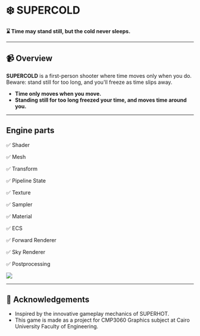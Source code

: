 # ❄️ SUPERCOLD

**⌛ Time may stand still, but the cold never sleeps.**

---

## 📹 Overview


**SUPERCOLD** is a first-person shooter where time moves only when you do. Beware: stand still for too long, and you'll freeze as time slips away.

- **Time only moves when you move.**
- **Standing still for too long freezed your time, and moves time around you.**

---

## Engine parts

 :white_check_mark: Shader
 
 :white_check_mark: Mesh
 
 :white_check_mark: Transform
 
 :white_check_mark: Pipeline State
 
 :white_check_mark: Texture
 
 :white_check_mark: Sampler
 
 :white_check_mark: Material
 
 :white_check_mark: ECS
 
 :white_check_mark: Forward Renderer
 
 :white_check_mark: Sky Renderer

 :white_check_mark: Postprocessing

 [![](https://mermaid.ink/img/pako:eNqdV1tv6jgQ_itWKsRLWpFwSeBhJS5Fu9oe6ajt7kob9sEQA1ZDHNmmlEP733ds52IC9AYS2PHnz-OZb8bOwVmwmDgDp9E40JTKATo05ZpsSHOAmjHmT00XmQd_Y07xPCECRg5oliLUzDjdYL4fs4Rxhb_yu-oLU-zhEeMx4RWooz9N18Y8khdZIZah-uaIhKakGorb6psPkXhF7vCcJCO8eFpxtk1jYwZW3-YsfXt7azRm6SxdJmy3WGMu0eNITUWo0UBjxgkaZllCF1hSliIsEWwVSZYZjNjOVxxna42MZk59wsz5zwDVB55H1lg-QtLYNMpVH8iCpTFKyDNJ0DXaYJoisReSbERt1dvxAyx6m0oq92DCJmMpSSV60OCjtWPKyUJv4e6-evoP40kc6V8La_gi82c9f-Q4FUvGN1HZskZrrOj6-rdX2IcE68VrzllfQ4PWWKCMCaqse60WOeudcudDIYg0-wQP6B76gVO8Ah2m8hNb11PuGAbhRWa66dj7BcltOflL0kREeQepHphKhAX8QcTaoFTrLOTswnr7CTTBQfZiH4LLBS9J6HFNeaWgRaEMgTAIiwOecJquTjRcwM6ISnzCp2O8IRxH5q_mn3u9KDhbu6jo2SD2rGMXFQ1rbMoJyclVM18IjEslZ0lyxFM3R_ttK4g40VbdtMvISyo0M0sZ3heO_XwGThnfYR6X3sn7Zx2EJZDjJCoa-SoW5CfNiKqGDxIgUdFDumvBHtZa9ubvlEX5xITpZOii4dp3Rli5PouR96cod6NnSnZoydnmNY_ZO_GJOd7lK7yDwqrMqkAWvjp1oxVt44gLEKhhS7qC1ATgkX8v5d6ISck2ZfLRNNvKvH7X5POHGirVo3vod8jQROXmx9r5k-znDBwaFY2jbIKtRfr3fPjKjMojp-tKQfQRTvOepq6GZJwtiNB-PaY79dQPdbKBf1OzOYHmRO4IqZ12cGRqYnX5gKDQX4panzHH47o2IqwqppIUfrWr5zF0o08KoKlJsmbfmDMhro0xtp0GYB1hWEq8WCtCW79nAaepcR6Wu_QdSBUa2-wLJ4Yt8fL0MPqGmEpylFLVTUTulRbRjso1uHQOVVGCI-CqlftgkYC_J2QJD-FsXNIkGVx1Rq1W6LsCSvMTGVz120FrMnL1rMHVUn_ywesdjeV64GcvNTayEDlZq9XphaOSrDMdt6fB18jK466k7HVarZIyGE_H0P0SZS4ywzcK-t1WZeJ0Ogm-ymcd0IYzvO10hpOSc9Ib-rfh1zhN3TF0fd8f-Z5lYm_U-1xISimoi-seCRAEsWOvU0oF336mk9M1onXLo1RF1UbVcs8tqq57VGVdo1xXn0e1m0tuQaV4175FuZXOTbzsSSZxXDsb3SLnXKvoVZGxZxeFzdWF0Lj6TOqQstQXF3f9cFzlin_rDTvBd3LFUMELQKHqod_uet9JFMNkX2VKyvbQm3wnUQyldUfPGduTdstKvS-kSuG5Wp60296wHX4nTwyhdQIXEZm0pq3xd1LFcZ0Vp7EzkHxLXAfkA29u0HUOanzm6HfkmTOApnptnjnw9glzMpz-y9immAbvqKt10dlmMaTAhGIQESCWOBEKokM1hpdZ6Qw8L_Q0iTM4OC_O4Dro3fQ8vx92w9DzPd_vus4eYH5w0w0CH2qfHwZB6HlvrvNLr-vdeL1-0Av7fuD1g67fCd7-B4icMNQ?type=png)](https://mermaid.live/edit#pako:eNqdV1tv6jgQ_itWKsRLWpFwSeBhJS5Fu9oe6ajt7kob9sEQA1ZDHNmmlEP733ds52IC9AYS2PHnz-OZb8bOwVmwmDgDp9E40JTKATo05ZpsSHOAmjHmT00XmQd_Y07xPCECRg5oliLUzDjdYL4fs4Rxhb_yu-oLU-zhEeMx4RWooz9N18Y8khdZIZah-uaIhKakGorb6psPkXhF7vCcJCO8eFpxtk1jYwZW3-YsfXt7azRm6SxdJmy3WGMu0eNITUWo0UBjxgkaZllCF1hSliIsEWwVSZYZjNjOVxxna42MZk59wsz5zwDVB55H1lg-QtLYNMpVH8iCpTFKyDNJ0DXaYJoisReSbERt1dvxAyx6m0oq92DCJmMpSSV60OCjtWPKyUJv4e6-evoP40kc6V8La_gi82c9f-Q4FUvGN1HZskZrrOj6-rdX2IcE68VrzllfQ4PWWKCMCaqse60WOeudcudDIYg0-wQP6B76gVO8Ah2m8hNb11PuGAbhRWa66dj7BcltOflL0kREeQepHphKhAX8QcTaoFTrLOTswnr7CTTBQfZiH4LLBS9J6HFNeaWgRaEMgTAIiwOecJquTjRcwM6ISnzCp2O8IRxH5q_mn3u9KDhbu6jo2SD2rGMXFQ1rbMoJyclVM18IjEslZ0lyxFM3R_ttK4g40VbdtMvISyo0M0sZ3heO_XwGThnfYR6X3sn7Zx2EJZDjJCoa-SoW5CfNiKqGDxIgUdFDumvBHtZa9ubvlEX5xITpZOii4dp3Rli5PouR96cod6NnSnZoydnmNY_ZO_GJOd7lK7yDwqrMqkAWvjp1oxVt44gLEKhhS7qC1ATgkX8v5d6ISck2ZfLRNNvKvH7X5POHGirVo3vod8jQROXmx9r5k-znDBwaFY2jbIKtRfr3fPjKjMojp-tKQfQRTvOepq6GZJwtiNB-PaY79dQPdbKBf1OzOYHmRO4IqZ12cGRqYnX5gKDQX4panzHH47o2IqwqppIUfrWr5zF0o08KoKlJsmbfmDMhro0xtp0GYB1hWEq8WCtCW79nAaepcR6Wu_QdSBUa2-wLJ4Yt8fL0MPqGmEpylFLVTUTulRbRjso1uHQOVVGCI-CqlftgkYC_J2QJD-FsXNIkGVx1Rq1W6LsCSvMTGVz120FrMnL1rMHVUn_ywesdjeV64GcvNTayEDlZq9XphaOSrDMdt6fB18jK466k7HVarZIyGE_H0P0SZS4ywzcK-t1WZeJ0Ogm-ymcd0IYzvO10hpOSc9Ib-rfh1zhN3TF0fd8f-Z5lYm_U-1xISimoi-seCRAEsWOvU0oF336mk9M1onXLo1RF1UbVcs8tqq57VGVdo1xXn0e1m0tuQaV4175FuZXOTbzsSSZxXDsb3SLnXKvoVZGxZxeFzdWF0Lj6TOqQstQXF3f9cFzlin_rDTvBd3LFUMELQKHqod_uet9JFMNkX2VKyvbQm3wnUQyldUfPGduTdstKvS-kSuG5Wp60296wHX4nTwyhdQIXEZm0pq3xd1LFcZ0Vp7EzkHxLXAfkA29u0HUOanzm6HfkmTOApnptnjnw9glzMpz-y9immAbvqKt10dlmMaTAhGIQESCWOBEKokM1hpdZ6Qw8L_Q0iTM4OC_O4Dro3fQ8vx92w9DzPd_vus4eYH5w0w0CH2qfHwZB6HlvrvNLr-vdeL1-0Av7fuD1g67fCd7-B4icMNQ)

---


## 🤍 Acknowledgements

- Inspired by the innovative gameplay mechanics of SUPERHOT.
- This game is made as a project for CMP3060 Graphics subject at Cairo University Faculty of Engineering.
